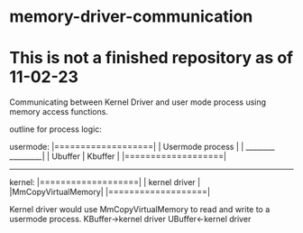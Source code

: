 # memory-driver-communication

# This is not a finished repository as of 11-02-23

Communicating between Kernel Driver and user mode process using memory access functions.

outline for process logic:

usermode:
|===================|
| Usermode process  |
| ________ _________|
| Ubuffer | Kbuffer |
|===================|

---------------------------------------------------
kernel:
|===================|
| kernel driver     |
|MmCopyVirtualMemory|
|===================|

Kernel driver would use MmCopyVirtualMemory to read and write to a usermode process.
KBuffer->kernel driver
UBuffer<-kernel driver
